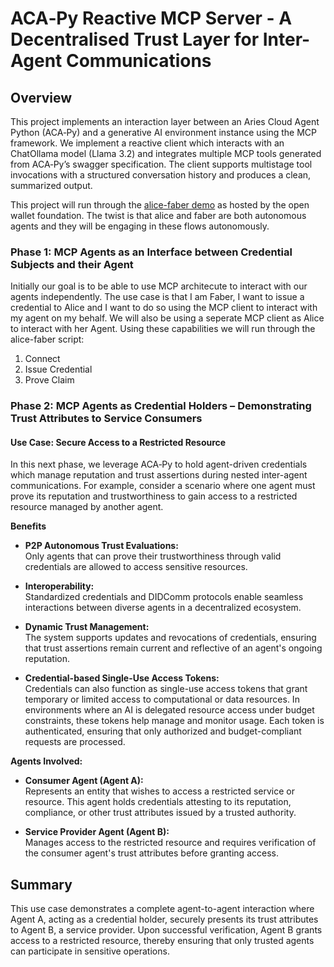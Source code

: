 # ACA‑Py Reactive MCP Server - A Decentralised Trust Layer for Inter-Agent Communications

## Overview

This project implements an interaction layer between an Aries Cloud Agent Python (ACA‑Py) and a generative AI environment instance using the MCP framework. We implement a reactive client which interacts with an ChatOllama model (Llama 3.2) and integrates multiple MCP tools generated from ACA‑Py’s swagger specification. The client supports multistage tool invocations with a structured conversation history and produces a clean, summarized output.

This project will run through the [alice-faber demo](https://github.com/openwallet-foundation/acapy/tree/main/docs/demo#the-alicefaber-python-demo) as hosted by the open wallet foundation. The twist is that alice and faber are both autonomous agents and they will be engaging in these flows autonomously.

### Phase 1: MCP Agents as an Interface between Credential Subjects and their Agent

Initially our goal is to be able to use MCP architecute to interact with our agents independently. The use case is that I am Faber, I want to issue a credential to Alice and I want to do so using the MCP client to interact with my agent on my behalf. We will also be using a seperate MCP client as Alice to interact with her Agent. Using these capabilities we will run through the alice-faber script:

1. Connect
2. Issue Credential
3. Prove Claim

###  Phase 2: MCP Agents as Credential Holders – Demonstrating Trust Attributes to Service Consumers

#### Use Case: Secure Access to a Restricted Resource

In this next phase, we leverage ACA‑Py to hold agent-driven credentials which manage reputation and trust assertions during nested inter-agent communications. For example, consider a scenario where one agent must prove its reputation and trustworthiness to gain access to a restricted resource managed by another agent.

**Benefits**

- **P2P Autonomous Trust Evaluations:**  
  Only agents that can prove their trustworthiness through valid credentials are allowed to access sensitive resources.

- **Interoperability:**  
  Standardized credentials and DIDComm protocols enable seamless interactions between diverse agents in a decentralized ecosystem.

- **Dynamic Trust Management:**  
  The system supports updates and revocations of credentials, ensuring that trust assertions remain current and reflective of an agent's ongoing reputation.

- **Credential-based Single-Use Access Tokens:**  
  Credentials can also function as single-use access tokens that grant temporary or limited access to computational or data resources. In environments where an AI is delegated resource access under budget constraints, these tokens help manage and monitor usage. Each token is authenticated, ensuring that only authorized and budget-compliant requests are processed.


**Agents Involved:**

- **Consumer Agent (Agent A):**  
  Represents an entity that wishes to access a restricted service or resource. This agent holds credentials attesting to its reputation, compliance, or other trust attributes issued by a trusted authority.

- **Service Provider Agent (Agent B):**  
  Manages access to the restricted resource and requires verification of the consumer agent's trust attributes before granting access.


## Summary

This use case demonstrates a complete agent-to-agent interaction where Agent A, acting as a credential holder, securely presents its trust attributes to Agent B, a service provider. Upon successful verification, Agent B grants access to a restricted resource, thereby ensuring that only trusted agents can participate in sensitive operations.

